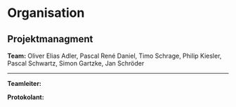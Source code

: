 # Organisation 

## Projektmanagment

**Team:** Oliver Elias Adler, Pascal René Daniel, Timo Schrage, Philip Kiesler, Pascal Schwartz, Simon Gartzke, Jan Schröder

---
**Teamleiter:**

**Protokolant:**
